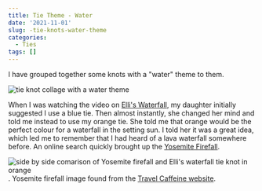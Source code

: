 ```yaml
---
title: Tie Theme - Water
date: '2021-11-01'
slug: -tie-knots-water-theme
categories:
  - Ties
tags: []
---
```


I have grouped together some knots with a "water" theme to them.

![tie knot collage with a water theme](/post/tie-knots-water-theme_files/water_collage.jpg)

When I was watching the video on [Elli's Waterfall](https://www.youtube.com/watch?v=GhhAbppqaMk), my daughter initially suggested I use a blue tie. Then almost instantly, she changed her mind and told me instead to use my orange tie. She told me that orange would be the perfect colour for a waterfall in the setting sun. I told her it was a great idea, which led me to remember that I had heard of a lava waterfall somewhere before. An online search quickly brought up the [Yosemite Firefall](https://www.yosemite.com/a-guide-to-yosemites-natural-firefall-horsetail-fall/).

![side by side comarison of Yosemite firefall and Elli's waterfall tie knot in orange](/post/tie-knots-water-theme_files/yosemite_firefall.jpg).
Yosemite firefall image found from the [Travel Caffeine website](https://www.travelcaffeine.com/yosemite-firefall-photography-tips/).


